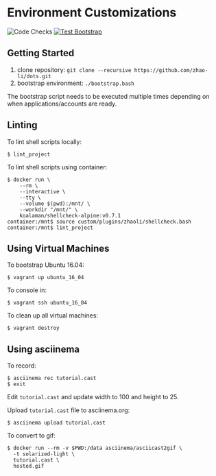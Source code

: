 # Environment Customizations

![Code Checks](https://github.com/zhao-li/dots/workflows/Code%20Checks/badge.svg)
[![Test Bootstrap](https://github.com/zhao-li/dots/actions/workflows/test-bootstrap.yml/badge.svg)](https://github.com/zhao-li/dots/actions/workflows/test-bootstrap.yml)

Getting Started
---------------
1. clone repository: `git clone --recursive https://github.com/zhao-li/dots.git`
1. bootstrap environment: `./bootstrap.bash`

The bootstrap script needs to be executed multiple times depending on when applications/accounts are ready.

Linting
-------
To lint shell scripts locally:

    $ lint_project

To lint shell scripts using container:

    $ docker run \
        --rm \
        --interactive \
        --tty \
        --volume $(pwd):/mnt/ \
        --workdir "/mnt/" \
        koalaman/shellcheck-alpine:v0.7.1
    container:/mnt$ source custom/plugins/zhaoli/shellcheck.bash
    container:/mnt$ lint_project

Using Virtual Machines
----------------------
To bootstrap Ubuntu 16.04:

    $ vagrant up ubuntu_16_04

To console in:

    $ vagrant ssh ubuntu_16_04

To clean up all virtual machines:

    $ vagrant destroy

Using asciinema
---------------
To record:

    $ asciinema rec tutorial.cast
    $ exit

Edit `tutorial.cast` and update width to 100 and height to 25.

Upload `tutorial.cast` file to asciinema.org:

    $ asciinema upload tutorial.cast

To convert to gif:

    $ docker run --rm -v $PWD:/data asciinema/asciicast2gif \
      -t solarized-light \
      tutorial.cast \
      hosted.gif
